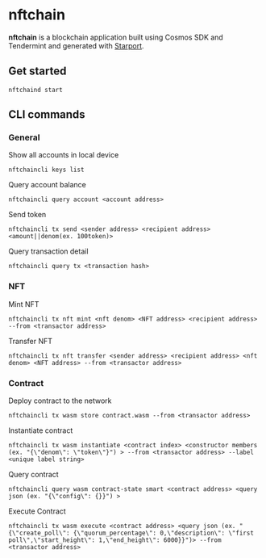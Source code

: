 # nftchain

**nftchain** is a blockchain application built using Cosmos SDK and Tendermint and generated with [Starport](https://github.com/tendermint/starport).

## Get started

```
nftchaind start
```
## CLI commands

### General

Show all accounts in local device

```nftchaincli keys list```

Query account balance

```nftchaincli query account <account address>```

Send token

```nftchaincli tx send <sender address> <recipient address> <amount||denom(ex. 100token)>```

Query transaction detail

```nftchaincli query tx <transaction hash>```
 
### NFT

Mint NFT

```nftchaincli tx nft mint <nft denom> <NFT address> <recipient address> --from <transactor address>```

Transfer NFT

```nftchaincli tx nft transfer <sender address> <recipient address> <nft denom> <NFT address> --from <transactor address>```

### Contract

Deploy contract to the network 

```nftchaincli tx wasm store contract.wasm --from <transactor address>```

Instantiate contract

```nftchaincli tx wasm instantiate <contract index> <constructor members (ex. "{\"denom\": \"token\"}") > --from <transactor address> --label <unique label string>```


Query contract

```nftchaincli query wasm contract-state smart <contract address> <query json (ex. "{\"config\": {}}") >```

Execute Contract

```nftchaincli tx wasm execute <contract address> <query json (ex. "{\"create_poll\": {\"quorum_percentage\": 0,\"description\": \"first poll\",\"start_height\": 1,\"end_height\": 6000}}")> --from <transactor address>```
